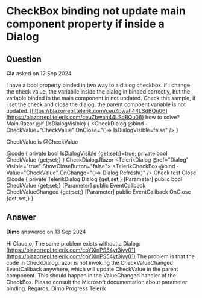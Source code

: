# CheckBox binding not update main component property if inside a Dialog

## Question

**Cla** asked on 12 Sep 2024

I have a bool property binded in two way to a dialog checkbox. if i change the check value, the variabile inside the dialog in binded correctly, but the variable binded in the main component in not updated. Check this sample, if i set the check and close the dialog, the parent compoent variable is not updated. [https://blazorrepl.telerik.com/ceuZbwah44LSdBQu06](https://blazorrepl.telerik.com/ceuZbwah44LSdBQu06) how to solve? Main.Razor @if (IsDialogVisible) { <CheckDialog @bind -CheckValue="CheckValue" OnClose="()=> IsDialogVisible=false" /> } <p> CheckValue is @CheckValue </p> @code { private bool IsDialogVisible {get;set;}=true; private bool CheckValue {get;set;} } CheckDialog.Razor <TelerikDialog @ref="Dialog" Visible="true" ShowCloseButton="false"> <DialogContent> <TelerikCheckBox @bind -Value="CheckValue" OnChange="()=> Dialog.Refresh()" /> Check test </DialogContent> <DialogButtons> <TelerikButton OnClick="()=> OnClose.InvokeAsync()"> Close </TelerikButton> </DialogButtons> </TelerikDialog> @code { private TelerikDialog Dialog {get;set;} [Parameter] public bool CheckValue {get;set;} [Parameter] public EventCallback <bool> CheckValueChanged {get;set;} [Parameter] public EventCallback OnClose {get;set;} }

## Answer

**Dimo** answered on 13 Sep 2024

Hi Claudio, The same problem exists without a Dialog: [https://blazorrepl.telerik.com/coYXlnPS54yt3iyy01](https://blazorrepl.telerik.com/coYXlnPS54yt3iyy01) The problem is that the code in CheckDialog.razor is not invoking the CheckValueChanged EventCallback anywhere, which will update CheckValue in the parent component. This should happen in the ValueChanged handler of the CheckBox. Please consult the Microsoft documentation about parameter binding. Regards, Dimo Progress Telerik
